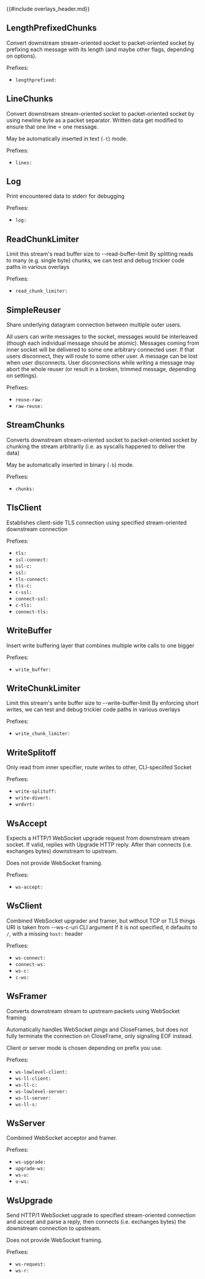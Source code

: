 <!-- Note: this file is auto-generated -->
{{#include overlays_header.md}}
## LengthPrefixedChunks

Convert downstream stream-oriented socket to packet-oriented socket by prefixing each message with its length
(and maybe other flags, depending on options).

Prefixes:

* `lengthprefixed:`

## LineChunks

Convert downstream stream-oriented socket to packet-oriented socket by using newline byte as a packet separator.
Written data get modified to ensure that one line = one message.

May be automatically inserted in text (`-t`) mode.

Prefixes:

* `lines:`

## Log

Print encountered data to stderr for debugging

Prefixes:

* `log:`

## ReadChunkLimiter

Limit this stream's read buffer size to --read-buffer-limit
By splitting reads to many (e.g. single byte) chunks, we can
test and debug trickier code paths in various overlays

Prefixes:

* `read_chunk_limiter:`

## SimpleReuser

Share underlying datagram connection between multiple outer users.

All users can write messages to the socket, messages would be interleaved
(though each individual message should be atomic).
Messages coming from inner socket will be delivered to some one arbitrary connected user.
If that users disconnect, they will route to some other user.
A message can be lost when user disconnects.
User disconnections while writing a message may abort the whole reuser
(or result in a broken, trimmed message, depending on settings).

Prefixes:

* `reuse-raw:`
* `raw-reuse:`

## StreamChunks

Converts downstream stream-oriented socket to packet-oriented socket by chunking the stream arbitrarily (i.e. as syscalls happened to deliver the data)

May be automatically inserted in binary (`-b`) mode.

Prefixes:

* `chunks:`

## TlsClient

Establishes client-side TLS connection using specified stream-oriented downstream connection

Prefixes:

* `tls:`
* `ssl-connect:`
* `ssl-c:`
* `ssl:`
* `tls-connect:`
* `tls-c:`
* `c-ssl:`
* `connect-ssl:`
* `c-tls:`
* `connect-tls:`

## WriteBuffer

Insert write buffering layer that combines multiple write calls to one bigger

Prefixes:

* `write_buffer:`

## WriteChunkLimiter

Limit this stream's write buffer size to --write-buffer-limit
By enforcing short writes, we can
test and debug trickier code paths in various overlays

Prefixes:

* `write_chunk_limiter:`

## WriteSplitoff

Only read from inner specifier, route writes to other, CLI-speciifed Socket

Prefixes:

* `write-splitoff:`
* `write-divert:`
* `wrdvrt:`

## WsAccept

Expects a HTTP/1 WebSocket upgrade request from downstream stream socket. If valid, replies with Upgrade HTTP reply.
After than connects (i.e. exchanges bytes) downstream to upstream.

Does not provide WebSocket framing.

Prefixes:

* `ws-accept:`

## WsClient

Combined WebSocket upgrader and framer, but without TCP or TLS things
URI is taken from --ws-c-uri CLI argument
If it is not specified, it defaults to `/`, with a missing `host:` header

Prefixes:

* `ws-connect:`
* `connect-ws:`
* `ws-c:`
* `c-ws:`

## WsFramer

Converts downstream stream to upstream packets using WebSocket framing.

Automatically handles WebSocket pings and CloseFrames, but does not fully terminate the connection on CloseFrame, only signaling EOF instead.

Client or server mode is chosen depending on prefix you use.

Prefixes:

* `ws-lowlevel-client:`
* `ws-ll-client:`
* `ws-ll-c:`
* `ws-lowlevel-server:`
* `ws-ll-server:`
* `ws-ll-s:`

## WsServer

Combined WebSocket acceptor and framer.

Prefixes:

* `ws-upgrade:`
* `upgrade-ws:`
* `ws-u:`
* `u-ws:`

## WsUpgrade

Send HTTP/1 WebSocket upgrade to specified stream-oriented connection and accept and parse a reply,
then connects (i.e. exchanges bytes) the downstream connection to upstream.

Does not provide WebSocket framing.

Prefixes:

* `ws-request:`
* `ws-r:`

